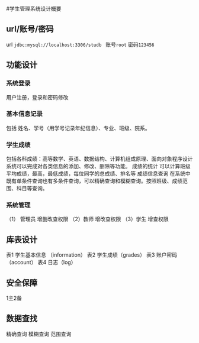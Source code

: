 #学生管理系统设计概要

## url/账号/密码
url ```jdbc:mysql://localhost:3306/studb ```
账号```root```
密码```123456```
## 功能设计

### 系统登录
用户注册，登录和密码修改
### 基本信息记录
包括 姓名、学号（用学号记录年纪信息）、专业、班级、院系。
### 学生成绩
包括各科成绩：高等数学、英语、数据结构、计算机组成原理、面向对象程序设计
系统可以完成对各类信息的添加、修改、删除等功能。
成绩的统计
可以计算班级平均成绩，最高，最低成绩，每位同学的总成绩、排名等
成绩信息查询
在系统中既有单条件查询也有多条件查询，可以精确查询和模糊查询。按照班级、成绩范围、科目等查询。
### 系统管理
（1） 管理员
增删改查权限
（2）教师
增改查权限
（3）学生
增查权限


## 库表设计
表1 学生基本信息 （information）
表2 学生成绩（grades）
表3 账户密码（account）
表4 日志（log）


## 安全保障
1主2备

## 数据查找
精确查询
模糊查询
范围查询






